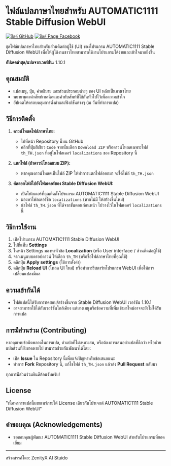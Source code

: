 # ไฟล์แปลภาษาไทยสำหรับ AUTOMATIC1111 Stable Diffusion WebUI

[![ชีลด์ GitHub](https://img.shields.io/badge/GitHub-Repository-blue.svg)]([https://github.com/YOUR_USERNAME/YOUR_REPOSITORY_NAME](https://github.com/zenityX12/stable-diffusion-webui-thai-localization/)) [![ชีลด์ Page Facebook](https://img.shields.io/badge/Facebook-ติดตามเรา-blue?style=for-the-badge&logo=facebook)]((https://web.facebook.com/zenityXAiStudio/))

ชุดไฟล์แปลภาษาไทยสำหรับส่วนติดต่อผู้ใช้ (UI) ของโปรแกรม AUTOMATIC1111 Stable Diffusion WebUI เพื่อให้ผู้ใช้งานชาวไทยสามารถใช้งานโปรแกรมได้ง่ายและเข้าใจมากยิ่งขึ้น

**อัปเดตล่าสุด/แปลจากเวอร์ชัน:** 1.10.1

## คุณสมบัติ

* แปลเมนู, ปุ่ม, คำอธิบาย และส่วนประกอบต่างๆ ของ UI หลักเป็นภาษาไทย
* พยายามคงคำศัพท์เทคนิคและคำทับศัพท์ที่ใช้กันทั่วไปไว้เพื่อความเข้าใจ
* อัปเดตให้ครอบคลุมการตั้งค่าและฟังก์ชันต่างๆ (ณ วันที่ทำการแปล)

## วิธีการติดตั้ง

1.  **ดาวน์โหลดไฟล์ภาษาไทย:**
    * ไปที่หน้า Repository นี้บน GitHub
    * คลิกที่ปุ่มสีเขียว `Code` จากนั้นเลือก `Download ZIP` หรือดาวน์โหลดเฉพาะไฟล์ `th_TH.json` ที่อยู่ในโฟลเดอร์ `localizations` ของ Repository นี้

2.  **แตกไฟล์ (ถ้าดาวน์โหลดแบบ ZIP):**
    * หากคุณดาวน์โหลดเป็นไฟล์ ZIP ให้ทำการแตกไฟล์ออกมา จะได้ไฟล์ `th_TH.json`

3.  **คัดลอกไฟล์ไปยังโฟลเดอร์ของ Stable Diffusion WebUI:**
    * เปิดโฟลเดอร์ที่คุณติดตั้งโปรแกรม AUTOMATIC1111 Stable Diffusion WebUI
    * มองหาโฟลเดอร์ชื่อ `localizations` (หากไม่มี ให้สร้างขึ้นใหม่)
    * นำไฟล์ `th_TH.json` ที่ได้จากขั้นตอนก่อนหน้า ไปวางไว้ในโฟลเดอร์ `localizations` นี้

## วิธีการใช้งาน

1.  เปิดโปรแกรม AUTOMATIC1111 Stable Diffusion WebUI
2.  ไปที่แท็บ **Settings**
3.  ในหน้า Settings มองหาหัวข้อ **Localization** (หรือ User interface / ส่วนติดต่อผู้ใช้)
4.  จากเมนูแบบดรอปดาวน์ ให้เลือก `th_TH` (หรือชื่อไฟล์ภาษาไทยที่คุณใช้)
5.  คลิกปุ่ม **Apply settings** (ใช้การตั้งค่า)
6.  คลิกปุ่ม **Reload UI** (โหลด UI ใหม่) หรือทำการรีสตาร์ทโปรแกรม WebUI เพื่อให้การเปลี่ยนแปลงมีผล

## ความเข้ากันได้

* ไฟล์แปลนี้ได้รับการทดสอบ/สร้างขึ้นจาก Stable Diffusion WebUI เวอร์ชัน 1.10.1
* อาจสามารถใช้ได้กับเวอร์ชันใกล้เคียง แต่บางเมนูหรือข้อความที่เพิ่มเข้ามาใหม่อาจจะยังไม่ได้รับการแปล

## การมีส่วนร่วม (Contributing)

หากคุณพบข้อผิดพลาดในการแปล, คำแปลที่ไม่เหมาะสม, หรือต้องการเสนอคำแปลที่ดีกว่า หรือช่วยแปลส่วนที่ยังขาดหายไป สามารถช่วยกันพัฒนาได้โดย:

* เปิด **Issue** ใน Repository นี้เพื่อแจ้งปัญหาหรือข้อเสนอแนะ
* ทำการ **Fork** Repository นี้, แก้ไขไฟล์ `th_TH.json` แล้วส่ง **Pull Request** กลับมา

ทุกการมีส่วนร่วมยินดีต้อนรับครับ!

## License

"เนื้อหาการแปลนี้เผยแพร่ภายใต้ License เดียวกับโปรเจกต์ AUTOMATIC1111 Stable Diffusion WebUI"

## คำขอบคุณ (Acknowledgements)

* ขอขอบคุณผู้พัฒนา AUTOMATIC1111 Stable Diffusion WebUI สำหรับโปรแกรมที่ยอดเยี่ยม

---

สร้างสรรค์โดย: ZenityX AI Stuido
